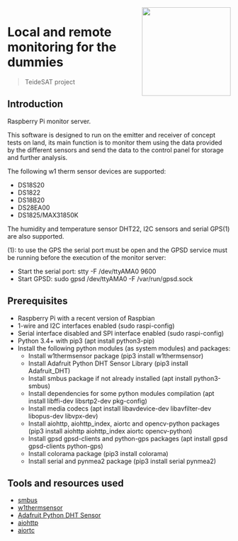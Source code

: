 <img width="200" src="https://hyperspacegroup.com/wp-content/uploads/teidesat-logo-big.png" align="right" />

# Local and remote monitoring for the dummies
> TeideSAT project

## Introduction

Raspberry Pi monitor server.

This software is designed to run on the emitter and receiver of concept tests on land, its main function is to monitor them using the data provided by the different sensors and send the data to the control panel for storage and further analysis.

The following w1 therm sensor devices are supported:
- DS18S20
- DS1822
- DS18B20
- DS28EA00
- DS1825/MAX31850K

The humidity and temperature sensor DHT22, I2C sensors and serial GPS(1) are also supported.

(1): to use the GPS the serial port must be open and the GPSD service must be running before the execution of the monitor server:
- Start the serial port: stty -F /dev/ttyAMA0 9600
- Start GPSD: sudo gpsd /dev/ttyAMA0 -F /var/run/gpsd.sock

## Prerequisites

- Raspberry Pi with a recent version of Raspbian
- 1-wire and I2C interfaces enabled (sudo raspi-config)
- Serial interface disabled and SPI interface enabled (sudo raspi-config)
- Python 3.4+ with pip3 (apt install python3-pip)
- Install the following python modules (as system modules) and packages:
    - Install w1thermsensor package (pip3 install w1thermsensor)
    - Install Adafruit Python DHT Sensor Library (pip3 install Adafruit_DHT)
    - Install smbus package if not already installed (apt install python3-smbus)
    - Install dependencies for some python modules compilation (apt install libffi-dev libsrtp2-dev pkg-config)
    - Install media codecs (apt install libavdevice-dev libavfilter-dev libopus-dev libvpx-dev)
    - Install aiohttp, aiohttp_index, aiortc and opencv-python packages (pip3 install aiohttp aiohttp_index aiortc opencv-python)
    - Install gpsd gpsd-clients and python-gps packages (apt install gpsd gpsd-clients python-gps)
    - Install colorama package (pip3 install colorama)
    - Install serial and pynmea2 package (pip3 install serial pynmea2)

## Tools and resources used

- [smbus](http://www.lm-sensors.org/browser/i2c-tools/trunk/py-smbus/)
- [w1thermsensor](https://github.com/timofurrer/w1thermsensor)
- [Adafruit Python DHT Sensor](https://github.com/adafruit/Adafruit_Python_DHT)
- [aiohttp](https://github.com/aio-libs/aiohttp)
- [aiortc](https://github.com/aiortc/aiortc)
